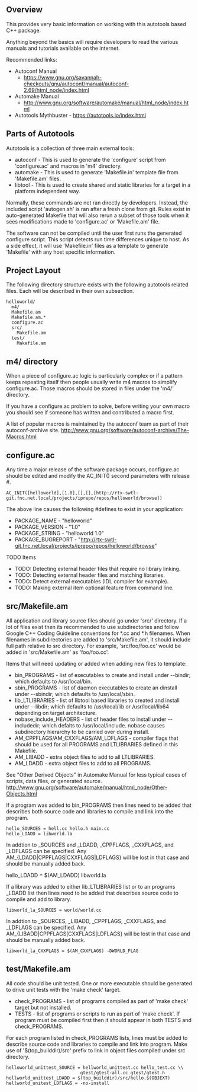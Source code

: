 Overview
--------

This provides very basic information on working with this autotools based
C++ package.

Anything beyond the basics will require developers to read the various
manuals and tutorials available on the internet.

Recommended links:

 * Autoconf Manual
   * https://www.gnu.org/savannah-checkouts/gnu/autoconf/manual/autoconf-2.69/html_node/index.html
 * Automake Manual
   * http://www.gnu.org/software/automake/manual/html_node/index.html
 * Autotools Mythbuster - https://autotools.io/index.html

Parts of Autotools
------------------

Autotools is a collection of three main external tools:

 * autoconf - This is used to generate the 'configure' script from
   'configure.ac' and macros in 'm4' directory.
 * automake - This is used to generate 'Makefile.in' template file from
   'Makefile.am' files.
 * libtool - This is used to create shared and static libraries for a target
   in a platform independent way.

Normally, these commands are not ran directly by developers. Instead, the
included script 'autogen.sh' is ran after a fresh clone from git. Rules
exist in auto-generated Makefile that will also rerun a subset of those
tools when it sees modifications made to 'configure.ac' or 'Makefile.am' file.

The software can not be compiled until the user first runs the generated
configure script.  This script detects run time differences unique to
host. As a side effect, it will use 'Makefile.in' files as a template
to generate 'Makefile' with any host specific information.

Project Layout
--------------

The following directory structure exists with the following autotools related
files.  Each will be described in their own subsection.

    helloworld/
      m4/
      Makefile.am
      Makefile.am.*
      configure.ac
      src/
        Makefile.am
      test/
        Makefile.am

m4/ directory
-------------

When a piece of configure.ac logic is particularly complex or if a
pattern keeps repeating itself then people usually write m4 macros
to simplify configure.ac.  Those macros should be stored in
files under the 'm4/' directory.

If you have a configure.ac problem to solve, before writing your own macro
you should see if someone has written and contributed a macro first.

A list of popular macros is maintained by the autoconf team as part of their
autoconf-archive site.
http://www.gnu.org/software/autoconf-archive/The-Macros.html

configure.ac
------------

Any time a major release of the software package occurs, configure.ac
should be edited and modify the AC_INIT() second parameters with release #.

    AC_INIT([helloworld],[1.0],[],[],[http://rtx-swtl-git.fnc.net.local/projects/iprepo/repos/helloworld/browse])

The above line causes the following #defines to exist in your application:

 * PACKAGE_NAME - "helloworld"
 * PACKAGE_VERSION - "1.0"
 * PACKAGE_STRING - "helloworld 1.0"
 * PACKAGE_BUGREPORT - "http://rtx-swtl-git.fnc.net.local/projects/iprepo/repos/helloworld/browse"

TODO Items

 * TODO: Detecting external header files that require no library linking.
 * TODO: Detecting external header files and matching libraries.
 * TODO: Detect external executables (IDL compiler for example).
 * TODO: Making external item optional feature from command line.

src/Makefile.am
---------------

All application and library source files should go under 'src/' directory.
If a lot of files exist then its recommended to use subdirectories and
follow  Google C++ Coding Guideline conventions for \*.cc and \*.h
filenames.  When filenames in subdirectories are added to 'src/Makefile.am',
it should include full path relative to src directory.  For example,
'src/foo/foo.cc' would be added in 'src/Makefile.am' as 'foo/foo.cc'.

Items that will need updating or added when adding new files to template:

 * bin_PROGRAMS - list of executables to create and install under --bindir;
   which defaults to /usr/local/bin.
 * sbin_PROGRAMS - list of daemon executables to create an dinstall under
   --sbindir; which defaults to /usr/local/sbin.
 * lib_LTLIBRARIES - list of libtool based libraries to created and install
  under --libdir; which defaults to /usr/local/lib or /usr/local/lib64
  depending on target architecture.
 * nobase_include_HEADERS - list of header files to install under --includedir;
   which defalts to /usr/local/include. nobase  causes subdirectory
   hierarchy to be carried  over during install.
 * AM_CPPFLAGS/AM_CXXFLAGS/AM_LDFLAGS - compiler flags that should be used
   for all PROGRAMS and LTLIBRARIES defined in this Makefile.
 * AM_LIBADD - extra object files to add to all LTLIBRARIES.
 * AM_LDADD - extra object files to add to all PROGRAMS.

See "Other Derived Objects" in Automake Manual for less typical cases of
scripts, data files, or generated source.
http://www.gnu.org/software/automake/manual/html_node/Other-Objects.html

If a program was added to bin_PROGRAMS then lines need to be added that
describes both source code and libraries to compile and link into the program.

    hello_SOURCES = hell.cc hello.h main.cc
    hello_LDADD = libworld.la

In addtion to \_SOURCES and \_LDADD, \_CPPFLAGS, \_CXXFLAGS, and \_LDFLAGS
can be specified. Any AM\_{LDADD|CPPFLAGS|CXXFLAGS|LDFLAGS} will be lost in
that case and should be manually added back.

   hello_LDADD = $(AM_LDADD) libworld.la

If a library was added to either lib_LTLIBRARIES list or to an programs
\_LDADD list then lines need to be added that describes source code to
compile and add to library.

    libworld_la_SOURCES = world/world.cc 

In addtion to \_SOURCES, \_LIBADD, \_CPPFLAGS, \_CXXFLAGS, and \_LDFLAGS
can be specified. Any AM\_{LIBADD|CPPFLAGS|CXXFLAGS|LDFLAGS} will be lost in
that case and should be manually added back.

    libworld_la_CXXFLAGS = $(AM_CXXFLAGS) -DWORLD_FLAG

test/Makefile.am
----------------

All code should be unit tested.  One or more executable should be
generated to drive unit tests with the 'make check' target.

 * check_PROGRAMS - list of programs compiled as part of 'make check'
   target but not installed.
 * TESTS - list of programs or scripts to run as part of 'make check'.
   If program must be compiled first then it should appear in both
   TESTS and check_PROGRAMS.

For each program listed in check_PROGRAMS lists, lines must be added
to describe source code and libraries to compile and link into program.
Make use of '$(top_builddir)/src' prefix to link in object files compiled
under src directory.

    helloworld_unittest_SOURCE = hellworld_unittest.cc hello_test.cc \\
                                gtest/gtest-all.cc gtest/gtest.h
    hellworld_unittest_LDADD = $(top_builddir)/src/hello.$(OBJEXT)
    hellworld_unitest_LDFLAGS = -no-install
